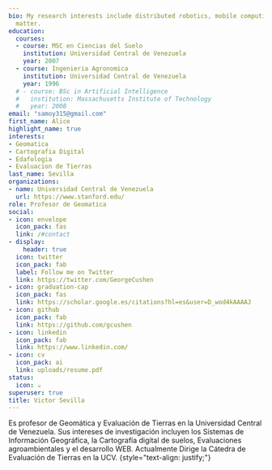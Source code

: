 ```yaml
---
bio: My research interests include distributed robotics, mobile computing and programmable
  matter.
education:
  courses:
  - course: MSC en Ciencias del Suelo
    institution: Universidad Central de Venezuela
    year: 2007
  - course: Ingenieria Agronomica
    institution: Universidad Central de Venezuela
    year: 1996
  # - course: BSc in Artificial Intelligence
  #   institution: Massachusetts Institute of Technology
  #   year: 2008
email: "samoy315@gmail.com"
first_name: Alice
highlight_name: true
interests:
- Geomatica
- Cartografia Digital
- Edafologia
- Evaluacion de Tierras
last_name: Sevilla
organizations:
- name: Universidad Central de Venezuela
  url: https://www.stanford.edu/
role: Profesor de Geomatica
social:
- icon: envelope
  icon_pack: fas
  link: /#contact
- display:
    header: true
  icon: twitter
  icon_pack: fab
  label: Follow me on Twitter
  link: https://twitter.com/GeorgeCushen
- icon: graduation-cap
  icon_pack: fas
  link: https://scholar.google.es/citations?hl=es&user=D_wod4kAAAAJ
- icon: github
  icon_pack: fab
  link: https://github.com/gcushen
- icon: linkedin
  icon_pack: fab
  link: https://www.linkedin.com/
- icon: cv
  icon_pack: ai
  link: uploads/resume.pdf
status:
  icon: ☕️
superuser: true
title: Victor Sevilla
---
```


Es profesor de Geomática y Evaluación de Tierras en la Universidad Central de Venezuela. Sus intereses de investigación incluyen los Sistemas de Información Geográfica, la Cartografía digital de suelos, Evaluaciones agroambientales y el desarrollo WEB. Actualmente Dirige la Cátedra de Evaluación de Tierras en la UCV.
{style="text-align: justify;"}
